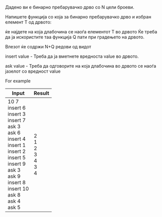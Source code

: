Дадено ви е бинарно пребарувачко дрво со N цели броеви.

Напишете функција со која за бинарно пребарувачко дрво и избран елемент Т од дрвото:

ќе најдете на која длабочина се наоѓа елементот T во дрвото
Ќе треба да ја искористите таа функција Q пати при градењето на дрвото.

Влезот ќе содржи N+Q редови од видот

insert value - Треба да ја вметнете вредноста value во дрвото.

ask value - Треба да одговорите на која длабочина во дрвото се наоѓа јазелот со вредност value

For example

| Input  | Result |                                                                                                                                                                              
| ------ | ------- |
| 10 7 <br>insert 6<br>insert 3<br>insert 7<br>ask 3<br>ask 6<br>insert 4<br>insert 1<br>insert 2<br>insert 5<br>insert 9<br>ask 3<br>ask 9<br>insert 8<br>insert 10<br>ask 8<br>ask 4<br>ask 5 | 2<br>1<br>2<br>3<br>4<br>3<br>4<br> |